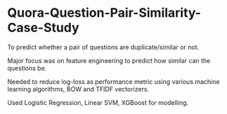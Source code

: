 # Quora-Question-Pair-Similarity-Case-Study
To predict whether a pair of questions are duplicate/similar or not.

Major focus was on feature engineering to predict how similar can the questions be.

Needed to reduce log-loss as performance metric using various machine learning algorithms, BOW and TFIDF vectorizers.

Used Logistic Regression, Linear SVM, XGBoost for modelling.

